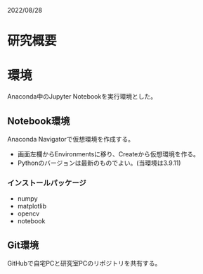 2022/08/28
# 研究概要

# 環境
Anaconda中のJupyter Notebookを実行環境とした。
## Notebook環境
Anaconda Navigatorで仮想環境を作成する。
- 画面左欄からEnvironmentsに移り、Createから仮想環境を作る。
- Pythonのバージョンは最新のものでよい。(当環境は3.9.11)

### インストールパッケージ
- numpy
- matplotlib
- opencv
- notebook

## Git環境
GitHubで自宅PCと研究室PCのリポジトリを共有する。